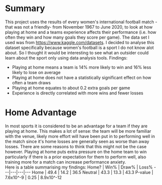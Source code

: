 # Summary
This project uses the results of every women's international football match -that was not a friendly- from November 1967 to June 2020, to look at how playing at home and a teams 
experience affects their performance (i.e. how often they win and how many goals they score per game). The data set I used was from https://www.kaggle.com/datasets. I decided
to analyse this dataset specifically because women's football is a sport I do not know alot about. So I thought it would be interesting to see what an outsider could learn about
the sport only using data analysis tools.
Findings:
* Playing at home means a team is 14% more likely to win and 16% less likely to lose on average
* Playing at home does not have a statistically significant effect on how often a team draws
* Playing at home equates to about 0.2 extra goals per game
* Experience is directly correlated with more wins and fewer losses

# Home Advantage
In most sports it is considered to be an advantage for a team if they are playing at home. This makes a lot of sense: the team will be more familiar with the venue, likely more
effort will have been put in to performing well in the match since it's home losses are generally seen as worse than away losses. There are some reasons to think that this might
not be the case however. Playing at home puts extra pressure on the home team to win particularly if there is a prior expectation for them to perform well, also training more for
a match can increase performance anxiety. \
Here is a table summarising my findings:
Home? | Win% | Draw% | Loss% 
---|---|---|---
Home | 49.4 | 14.2 | 36.5
Neutral | 43.3 | 13.3 | 43.3
P-value | 7.6x10^-9 | 0.25 | 8.9x10^-12 

